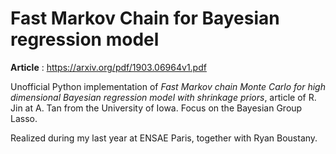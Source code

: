 # Fast Markov Chain for Bayesian regression model

**Article** : https://arxiv.org/pdf/1903.06964v1.pdf

Unofficial Python implementation of *Fast Markov chain Monte Carlo for high dimensional Bayesian regression model with shrinkage priors*, article of R. Jin at A. Tan from the University of Iowa. Focus on the Bayesian Group Lasso.

Realized during my last year at ENSAE Paris, together with Ryan Boustany.
